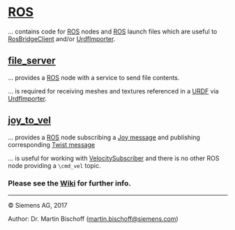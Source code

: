 # [ROS](https://github.com/siemens/ros-sharp/tree/master/ROS) #
... contains code for [ROS](http://wiki.ros.org/) nodes and [ROS](http://wiki.ros.org/) launch files which are useful to [RosBridgeClient](https://github.com/siemens/ros-sharp/tree/master/RosBridgeClient) and/or [UrdfImporter](https://github.com/siemens/ros-sharp/tree/master/UrdfImporter).

## [file_server](https://github.com/siemens/ros-sharp/tree/master/ROS/file_server)
... provides a [ROS](http://www.ros.org/) node with a service to send file contents.

 ... is required for receiving meshes and textures referenced in a  [URDF](http://wiki.ros.org/urdf) via [UrdfImporter](https://github.com/siemens/ros-sharp/tree/master/UrdfImporter).

## [joy_to_vel](https://github.com/siemens/ros-sharp/tree/master/ROS/joy_to_vel)
... provides a [ROS](http://www.ros.org/) node subscribing a [Joy message](http://docs.ros.org/api/sensor_msgs/html/msg/Joy.html) and publishing corresponding [Twist message](http://docs.ros.org/api/geometry_msgs/html/msg/Twist.html)

... is useful for working with [VelocitySubscriber](https://github.com/siemens/ros-sharp/blob/master/Unity3D/Assets/RosSharp/Scripts/VelocitySubscriber.cs) and there is no other ROS node providing a `\cmd_vel` topic.

### Please see the [Wiki](https://github.com/siemens/ros-sharp/wiki) for further info. ###

---

© Siemens AG, 2017

Author: Dr. Martin Bischoff (martin.bischoff@siemens.com)
